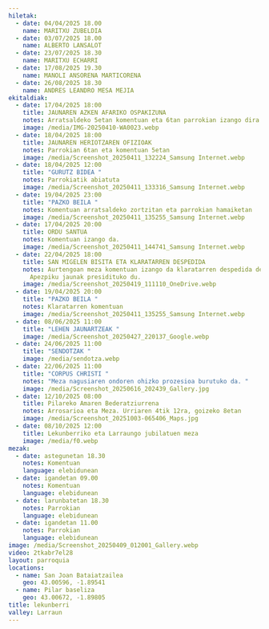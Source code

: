 ```yaml
---
hiletak:
  - date: 04/04/2025 18.00
    name: MARITXU ZUBELDIA
  - date: 03/07/2025 18.00
    name: ALBERTO LANSALOT
  - date: 23/07/2025 18.30
    name: MARITXU ECHARRI
  - date: 17/08/2025 19.30
    name: MANOLI ANSORENA MARTICORENA
  - date: 26/08/2025 18.30
    name: ANDRES LEANDRO MESA MEJIA
ekitaldiak:
  - date: 17/04/2025 18:00
    title: JAUNAREN AZKEN AFARIKO OSPAKIZUNA
    notes: Arratsaldeko 5etan komentuan eta 6tan parrokian izango dira ospakizunak
    image: /media/IMG-20250410-WA0023.webp
  - date: 18/04/2025 18:00
    title: JAUNAREN HERIOTZAREN OFIZIOAK
    notes: Parrokian 6tan eta komentuan 5etan
    image: /media/Screenshot_20250411_132224_Samsung Internet.webp
  - date: 18/04/2025 12:00
    title: "GURUTZ BIDEA "
    notes: Parrokiatik abiatuta
    image: /media/Screenshot_20250411_133316_Samsung Internet.webp
  - date: 19/04/2025 23:00
    title: "PAZKO BEILA "
    notes: Komentuan arratsaldeko zortzitan eta parrokian hamaiketan
    image: /media/Screenshot_20250411_135255_Samsung Internet.webp
  - date: 17/04/2025 20:00
    title: ORDU SANTUA
    notes: Komentuan izango da.
    image: /media/Screenshot_20250411_144741_Samsung Internet.webp
  - date: 22/04/2025 18:00
    title: SAN MIGELEN BISITA ETA KLARATARREN DESPEDIDA
    notes: Aurtengoan meza komentuan izango da klaratarren despedida dela eta.
      Apezpiku jaunak presidituko du.
    image: /media/Screenshot_20250419_111110_OneDrive.webp
  - date: 19/04/2025 20:00
    title: "PAZKO BEILA "
    notes: Klaratarren komentuan
    image: /media/Screenshot_20250411_135255_Samsung Internet.webp
  - date: 08/06/2025 11:00
    title: "LEHEN JAUNARTZEAK "
    image: /media/Screenshot_20250427_220137_Google.webp
  - date: 24/06/2025 11:00
    title: "SENDOTZAK "
    image: /media/sendotza.webp
  - date: 22/06/2025 11:00
    title: "CORPUS CHRISTI "
    notes: "Meza nagusiaren ondoren ohizko prozesioa burutuko da. "
    image: /media/Screenshot_20250616_202439_Gallery.jpg
  - date: 12/10/2025 08:00
    title: Pilareko Amaren Bederatziurrena
    notes: Arrosarioa eta Meza. Urriaren 4tik 12ra, goizeko 8etan
    image: /media/Screenshot_20251003-065406_Maps.jpg
  - date: 08/10/2025 12:00
    title: Lekunberriko eta Larraungo jubilatuen meza
    image: /media/f0.webp
mezak:
  - date: astegunetan 18.30
    notes: Komentuan
    language: elebidunean
  - date: igandetan 09.00
    notes: Komentuan
    language: elebidunean
  - date: larunbatetan 18.30
    notes: Parrokian
    language: elebidunean
  - date: igandetan 11.00
    notes: Parrokian
    language: elebidunean
image: /media/Screenshot_20250409_012001_Gallery.webp
video: 2tkabr7el28
layout: parroquia
locations:
  - name: San Joan Bataiatzailea
    geo: 43.00596, -1.89541
  - name: Pilar baseliza
    geo: 43.00672, -1.89805
title: lekunberri
valley: Larraun
---
```

